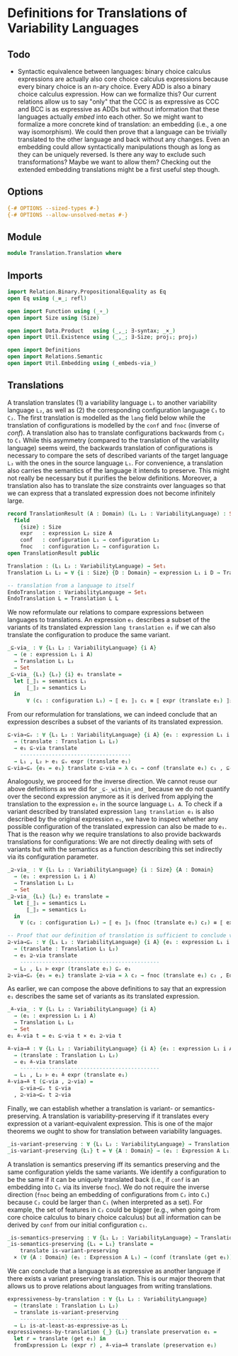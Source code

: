 # Definitions for Translations of Variability Languages

## Todo

- Syntactic equivalence between languages: binary choice calculus expressions are actually also core choice calculus expressions because every binary choice is an n-ary choice. Every ADD is also a binary choice calculus expression. How can we formalize this? Our current relations allow us to say "only" that the CCC is as expressive as CCC and BCC is as expressive as ADDs but without information that these languages actually _embed_ into each other. So we might want to formalize a more concrete kind of translation: an embedding (i.e., a one way isomorphism). We could then prove that a language can be trivially translated to the other language and back without any changes. Even an embedding could allow syntactically manipulations though as long as they can be uniquely reversed. Is there any way to exclude such transformations? Maybe we want to allow them? Checking out the extended embedding translations might be a first useful step though.

## Options

```agda
{-# OPTIONS --sized-types #-}
{-# OPTIONS --allow-unsolved-metas #-}
```

## Module

```agda
module Translation.Translation where
```

## Imports

```agda
import Relation.Binary.PropositionalEquality as Eq
open Eq using (_≡_; refl)

open import Function using (_∘_)
open import Size using (Size)

open import Data.Product   using (_,_; ∃-syntax; _×_)
open import Util.Existence using (_,_; ∃-Size; proj₁; proj₂)

open import Definitions
open import Relations.Semantic
open import Util.Embedding using (_embeds-via_)
```

## Translations

A translation translates (1) a variability language `L₁` to another variability language `L₂`, as well as (2) the corresponding configuration language `C₁` to `C₂`.
The first translation is modelled as the `lang` field below while the translation of configurations is modelled by the `conf` and `fnoc` (inverse of _conf_).
A translation also has to translate configurations backwards from `C₂` to `C₁`
While this asymmetry (compared to the translation of the variability language) seems weird, the backwards translation of configurations is necessary to compare the sets of described variants of the target language `L₂` with the ones in the source language `L₁`.
For convenience, a translation also carries the semantics of the language it intends to preserve. This might not really be necessary but it purifies the below definitions.
Moreover, a translation also has to translate the size constraints over languages so that we can express that a translated expression does not become infinitely large.
```agda
record TranslationResult (A : Domain) (L₁ L₂ : VariabilityLanguage) : Set₁ where
  field
    {size} : Size
    expr   : expression L₂ size A
    conf   : configuration L₁ → configuration L₂
    fnoc   : configuration L₂ → configuration L₁
open TranslationResult public

Translation : (L₁ L₂ : VariabilityLanguage) → Set₁
Translation L₁ L₂ = ∀ {i : Size} {D : Domain} → expression L₁ i D → TranslationResult D L₁ L₂

-- translation from a language to itself
EndoTranslation : VariabilityLanguage → Set₁
EndoTranslation L = Translation L L
```

We now reformulate our relations to compare expressions between languages to translations.
An expression `e₁` describes a subset of the variants of its translated expression `lang translation e₁` if we can also translate the configuration to produce the same variant.
```agda
_⊆-via_ : ∀ {L₁ L₂ : VariabilityLanguage} {i A}
  → (e : expression L₁ i A)
  → Translation L₁ L₂
  → Set
_⊆-via_ {L₁} {L₂} {i} e₁ translate =
  let ⟦_⟧₁ = semantics L₁
      ⟦_⟧₂ = semantics L₂
  in
      ∀ (c₁ : configuration L₁) → ⟦ e₁ ⟧₁ c₁ ≡ ⟦ expr (translate e₁) ⟧₂ (conf (translate e₁) c₁)
```

From our reformulation for translations, we can indeed conclude that an expression describes a subset of the variants of its translated expression.
```agda
⊆-via→⊆ᵥ : ∀ {L₁ L₂ : VariabilityLanguage} {i A} {e₁ : expression L₁ i A}
  → (translate : Translation L₁ L₂)
  → e₁ ⊆-via translate
    -----------------------------------
  → L₁ , L₂ ⊢ e₁ ⊆ᵥ expr (translate e₁)
⊆-via→⊆ᵥ {e₁ = e₁} translate ⊆-via = λ c₁ → conf (translate e₁) c₁ , ⊆-via c₁
```

Analogously, we proceed for the inverse direction.
We cannot reuse our above definitions as we did for `_⊆-_within_and_` because we do not quantify over the second expression anymore as it is derived from applying the translation to the expression `e₁` in the source language `L₁ A`.
To check if a variant described by translated expression `lang translation e₁` is also described by the original expression `e₁`, we have to inspect whether any possible configuration of the translated expression can also be made to `e₁`.
That is the reason why we require translations to also provide backwards translations for configurations: We are not directly dealing with sets of variants but with the semantics as a function describing this set indirectly via its configuration parameter.
```agda
_⊇-via_ : ∀ {L₁ L₂ : VariabilityLanguage} {i : Size} {A : Domain}
  → (e₁ : expression L₁ i A)
  → Translation L₁ L₂
  → Set
_⊇-via_ {L₁} {L₂} e₁ translate =
  let ⟦_⟧₁ = semantics L₁
      ⟦_⟧₂ = semantics L₂
  in
    ∀ (c₂ : configuration L₂) → ⟦ e₁ ⟧₁ (fnoc (translate e₁) c₂) ≡ ⟦ expr (translate e₁) ⟧₂ c₂

-- Proof that our definition of translation is sufficient to conclude variant-subset of an expression and its translation.
⊇-via→⊆ᵥ : ∀ {L₁ L₂ : VariabilityLanguage} {i A} {e₁ : expression L₁ i A}
  → (translate : Translation L₁ L₂)
  → e₁ ⊇-via translate
    --------------------------------------------
  → L₂ , L₁ ⊢ expr (translate e₁) ⊆ᵥ e₁
⊇-via→⊆ᵥ {e₁ = e₁} translate ⊇-via = λ c₂ → fnoc (translate e₁) c₂ , Eq.sym (⊇-via c₂)
```

As earlier, we can compose the above definitions to say that an expression `e₁` describes the same set of variants as its translated expression.
```agda
_≚-via_ : ∀ {L₁ L₂ : VariabilityLanguage} {i A}
  → (e₁ : expression L₁ i A)
  → Translation L₁ L₂
  → Set
e₁ ≚-via t = e₁ ⊆-via t × e₁ ⊇-via t

≚-via→≚ : ∀ {L₁ L₂ : VariabilityLanguage} {i A} {e₁ : expression L₁ i A}
  → (translate : Translation L₁ L₂)
  → e₁ ≚-via translate
    --------------------------------------------
  → L₁ , L₂ ⊢ e₁ ≚ expr (translate e₁)
≚-via→≚ t (⊆-via , ⊇-via) =
    ⊆-via→⊆ᵥ t ⊆-via
  , ⊇-via→⊆ᵥ t ⊇-via
```

Finally, we can establish whether a translation is variant- or semantics-preserving.
A translation is variability-preserving if it translates every expression ot a variant-equivalent expression.
This is one of the major theorems we ought to show for translation between variability languages.
```agda
_is-variant-preserving : ∀ {L₁ L₂ : VariabilityLanguage} → Translation L₁ L₂ → Set₁
_is-variant-preserving {L₁} t = ∀ {A : Domain} → (e₁ : Expression A L₁) → (get e₁) ≚-via t
```

A translation is semantics preserving iff its semantics preserving and the same configuration yields the same variants.
We identify a configuration to be the same if it can be uniquely translated back (i.e., if `conf` is an embedding into `C₂` via its inverse `fnoc`).
We do not require the inverse direction (`fnoc` being an embedding of configurations from `C₂` into `C₁`) because `C₂` could be larger than `C₁` (when interpreted as a set).
For example, the set of features in `C₂` could be bigger (e.g., when going from core choice calculus to binary choice calculus) but all information can be derived by `conf` from our initial configuration `c₁`.
```agda
_is-semantics-preserving : ∀ {L₁ L₂ : VariabilityLanguage} → Translation L₁ L₂ → Set₁
_is-semantics-preserving {L₁ = L₁} translate =
    translate is-variant-preserving
  × (∀ {A : Domain} (e₁ : Expression A L₁) → (conf (translate (get e₁))) embeds-via (fnoc (translate (get e₁))))
```

We can conclude that a language is as expressive as another language if there exists a variant preserving translation.
This is our major theorem that allows us to prove relations about languages from writing translations.
```agda
expressiveness-by-translation : ∀ {L₁ L₂ : VariabilityLanguage}
  → (translate : Translation L₁ L₂)
  → translate is-variant-preserving
    ----------------------------------
  → L₂ is-at-least-as-expressive-as L₁
expressiveness-by-translation {_} {L₂} translate preservation e₁ =
  let r = translate (get e₁) in
  fromExpression L₂ (expr r) , ≚-via→≚ translate (preservation e₁)
```
